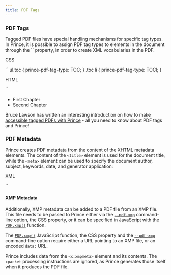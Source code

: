 ```yaml
---
title: PDF Tags
---
```


### PDF Tags

Tagged PDF files have special handling mechanisms for specific tag types. In Prince, it is possible to assign PDF tag types to elements in the document through the `` property, in order to create XML vocabularies in the PDF.

CSS

``
    ul.toc {
      prince-pdf-tag-type: TOC;
    }
    .toc li {
      prince-pdf-tag-type: TOCI;
    }

HTML

``
    <ul class="toc">
      <li>First Chapter</li>
      <li>Second Chapter</li>
    </ul>

Bruce Lawson has written an interesting introduction on how to make [accessible tagged PDFs with Prince](https://medium.com/@bruce_39084/making-accessible-tagged-pdfs-with-prince-ad7fd7a48711) - all you need to know about PDF tags and Prince!

### PDF Metadata

Prince creates PDF metadata from the content of the XHTML metadata elements. The content of the `<title>` element is used for the document title, while the `<meta>` element can be used to specify the document author, subject, keywords, date, and generator application:

XML

``
    <html>
    <head>
    <title>Cooking with Cabbage</title>
    <meta name="author" content="John Smith"/>
    <meta name="subject" content="An interesting book about food"/>
    <meta name="keywords" content="cabbage, cooking, eating"/>
    <meta name="date" content="2009-04-01"/>
    <meta name="generator" content="MyReportingApp"/>
    </head>

#### XMP Metadata

Additionally, XMP metadata can be added to a PDF file from an XMP file. This file needs to be passed to Prince either via the [`--pdf-xmp`](doc-latest/doc-refs.html#cl-pdf-xmp) command-line option, the CSS property, or it can be specified in JavaScript with the [`PDF.xmp()`](doc-latest/doc-refs.html#window.PDF.xmp) function.

The [`PDF.xmp()`](doc-latest/doc-refs.html#window.PDF.xmp) JavaScript function, the CSS property and the [`--pdf-xmp`](doc-latest/doc-refs.html#cl-pdf-xmp) command-line option require either a URL pointing to an XMP file, or an encoded `data:` URL.

Prince includes data from the `<x:xmpmeta>` element and its contents. The `xpacket` processing instructions are ignored, as Prince generates those itself when it produces the PDF file.

